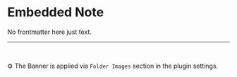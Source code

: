 # Embedded Note
No frontmatter here just text.

---

<br>

⚙️ The Banner is applied via `Folder Images` section in the plugin settings.
